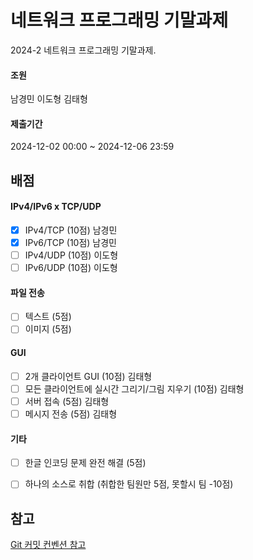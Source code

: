 # 네트워크 프로그래밍 기말과제

2024-2 네트워크 프로그래밍 기말과제.

#### 조원
남경민
이도형
김태형

#### 제출기간
2024-12-02 00:00 ~ 2024-12-06 23:59

## 배점

#### IPv4/IPv6 x TCP/UDP
- [x] IPv4/TCP (10점) 남경민
- [x] IPv6/TCP (10점) 남경민
- [ ] IPv4/UDP (10점) 이도형
- [ ] IPv6/UDP (10점) 이도형
      
#### 파일 전송
- [ ] 텍스트 (5점)
- [ ] 이미지 (5점)

#### GUI 
- [ ] 2개 클라이언트 GUI (10점) 김태형
- [ ] 모든 클라이언트에 실시간 그리기/그림 지우기 (10점) 김태형
- [ ] 서버 접속 (5점) 김태형
- [ ] 메시지 전송 (5점) 김태형

#### 기타
- [ ] 한글 인코딩 문제 완전 해결 (5점)
- [ ] 하나의 소스로 취합 (취합한 팀원만 5점, 못할시 팀 -10점)


## 참고

[Git 커밋 컨벤션 참고](https://velog.io/@shin6403/Git-git-%EC%BB%A4%EB%B0%8B-%EC%BB%A8%EB%B2%A4%EC%85%98-%EC%84%A4%EC%A0%95%ED%95%98%EA%B8%B0)
